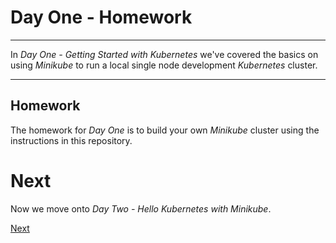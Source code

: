 # Day One - Homework

---

In _Day One - Getting Started with Kubernetes_ we've covered the basics on using _Minikube_ to run a local single node development _Kubernetes_ cluster.

---

## Homework

The homework for _Day One_ is to build your own _Minikube_ cluster using the instructions in this repository.


# Next

Now we move onto _Day Two - Hello Kubernetes with Minikube_.

[Next](../02-hello-kubernetes-with-minikube/02-01.md)